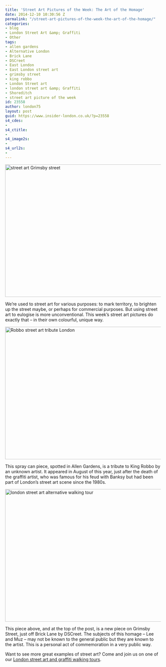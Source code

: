 ```yaml
---
title: 'Street Art Pictures of the Week: The Art of the Homage'
date: 2014-12-10 10:30:56 Z
permalink: "/street-art-pictures-of-the-week-the-art-of-the-homage/"
categories:
- blog
- London Street Art &amp; Graffiti
- Other
tags:
- allen gardens
- Alternative London
- Brick Lane
- DSCreet
- East London
- East London street art
- grimsby street
- king robbo
- London Street art
- london street art &amp; Graffiti
- Shoreditch
- street art picture of the week
id: 23558
author: london75
layout: post
guid: https://www.insider-london.co.uk/?p=23558
s4_cdes:
- 
s4_ctitle:
- 
s4_image2s:
- 
s4_url2s:
- 
---
```


<img class="aligncenter wp-image-23561 size-full" src="/wp-content/uploads/2014/12/13b_mini.jpg" alt="street art Grimsby street" width="569" height="427" />

We&#8217;re used to street art for various purposes: to mark territory, to brighten up the street maybe, or perhaps for commercial purposes. But using street art to eulogise is more unconventional. This week&#8217;s street art pictures do exactly that &#8211; in their own colourful, unique way.

<img class="aligncenter wp-image-23562 size-full" src="/wp-content/uploads/2014/12/4_mini.jpg" alt="Robbo street art tribute London" width="569" height="427" />

This spray can piece, spotted in Allen Gardens, is a tribute to King Robbo by an unknown artist. It appeared in August of this year, just after the death of the graffiti artist, who was famous for his feud with Banksy but had been part of London&#8217;s street art scene since the 1980s.

<img class="aligncenter wp-image-23563 size-full" src="/wp-content/uploads/2014/12/13a_mini.jpg" alt="london street art alternative walking tour" width="569" height="427" />

This piece above, and at the top of the post, is a new piece on Grimsby Street, just off Brick Lane by DSCreet. The subjects of this homage &#8211; Lee and Muz &#8211; may not be known to the general public but they are known to the artist. This is a personal act of commemoration in a very public way.

Want to see more great examples of street art? Come and join us on one of our <a href="https://www.insider-london.co.uk/london-graffiti-artists-walking-tours/" target="_blank">London street art and graffiti walking tours</a>.

&nbsp;